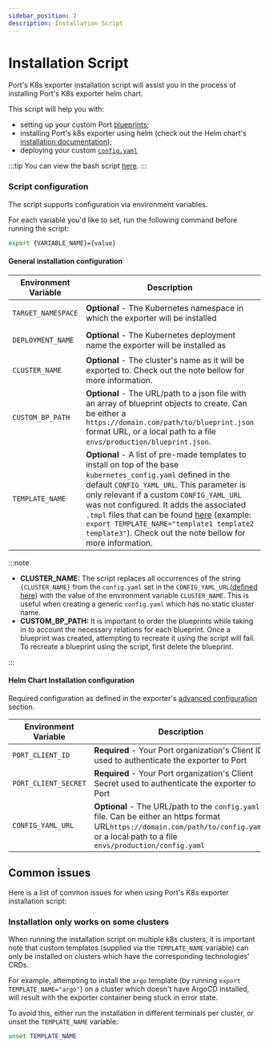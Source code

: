 ```yaml
---
sidebar_position: 2
description: Installation Script
---
```


# Installation Script

Port's K8s exporter installation script will assist you in the process of installing Port's K8s exporter helm chart.

This script will help you with:

- setting up your custom Port [blueprints](/build-your-software-catalog/define-your-data-model/setup-blueprint);
- installing Port's k8s exporter using helm (check out the Helm chart's [installation documentation](/build-your-software-catalog/sync-data-to-catalog/kubernetes/kubernetes.md#installation));
- deploying your custom [`config.yaml`](/build-your-software-catalog/sync-data-to-catalog/kubernetes/kubernetes.md#exporter-configyml-file)

:::tip
You can view the bash script [here](https://github.com/port-labs/template-assets/blob/main/kubernetes/install.sh).
:::

### Script configuration

The script supports configuration via environment variables.

For each variable you'd like to set, run the following command before running the script:

```bash showLineNumbers
export {VARIABLE_NAME}={value}
```

#### General installation configuration

| Environment Variable | Description                                                                                                                                                                                                                                                                                                                                                                                                                                                                        | Default             |
| -------------------- | ---------------------------------------------------------------------------------------------------------------------------------------------------------------------------------------------------------------------------------------------------------------------------------------------------------------------------------------------------------------------------------------------------------------------------------------------------------------------------------- | ------------------- |
| `TARGET_NAMESPACE`   | **Optional** - The Kubernetes namespace in which the exporter will be installed                                                                                                                                                                                                                                                                                                                                                                                                    | `port-k8s-exporter` |
| `DEPLOYMENT_NAME`    | **Optional** - The Kubernetes deployment name the exporter will be installed as                                                                                                                                                                                                                                                                                                                                                                                                    | `port-k8s-exporter` |
| `CLUSTER_NAME`       | **Optional** - The cluster's name as it will be exported to. Check out the note bellow for more information.                                                                                                                                                                                                                                                                                                                                                                       | `my-cluster`        |
| `CUSTOM_BP_PATH`     | **Optional** - The URL/path to a json file with an array of blueprint objects to create. Can be either a `https://domain.com/path/to/blueprint.json` format URL, or a local path to a file `envs/production/blueprint.json`.                                                                                                                                                                                                                                                       |                     |
| `TEMPLATE_NAME`      | **Optional** - A list of pre-made templates to install on top of the base `kubernetes_config.yaml` defined in the default `CONFIG_YAML_URL`. This parameter is only relevant if a custom `CONFIG_YAML_URL` was not configured. It adds the associated `.tmpl` files that can be found [here](https://github.com/port-labs/template-assets/tree/main/kubernetes) (example: `export TEMPLATE_NAME="template1 template2 template3"`). Check out the note bellow for more information. |                     |

:::note

- **CLUSTER_NAME:** The script replaces all occurrences of the string `{CLUSTER_NAME}` from the `config.yaml` set in the `CONFIG_YAML_URL`([defined here](/build-your-software-catalog/sync-data-to-catalog/kubernetes/templates/full-kubernetes-exporter.md#helm-chart-installation-configuration)) with the value of the environment variable `CLUSTER_NAME`. This is useful when creating a generic `config.yaml` which has no static cluster name.
- **CUSTOM_BP_PATH:** It is important to order the blueprints while taking in to account the necessary relations for each blueprint. Once a blueprint was created, attempting to recreate it using the script will fail. To recreate a blueprint using the script, first delete the blueprint.

:::

#### Helm Chart Installation configuration

Required configuration as defined in the exporter's [advanced configuration](/build-your-software-catalog/sync-data-to-catalog/kubernetes/advanced#required-configuration) section.

| Environment Variable | Description                                                                                                                                                                               | Default                                                                                    |
| -------------------- | ----------------------------------------------------------------------------------------------------------------------------------------------------------------------------------------- | ------------------------------------------------------------------------------------------ |
| `PORT_CLIENT_ID`     | **Required** - Your Port organization's Client ID used to authenticate the exporter to Port                                                                                               |                                                                                            |
| `PORT_CLIENT_SECRET` | **Required** - Your Port organization's Client Secret used to authenticate the exporter to Port                                                                                           |                                                                                            |
| `CONFIG_YAML_URL`    | **Optional** - The URL/path to the `config.yaml` file. Can be either an https format URL`https://domain.com/path/to/config.yaml`, or a local path to a file `envs/production/config.yaml` | `https://github.com/port-labs/template-assets/blob/main/kubernetes/kubernetes_config.yaml` |

## Common issues

Here is a list of common issues for when using Port's K8s exporter installation script:

### Installation only works on some clusters

When running the installation script on multiple k8s clusters, it is important note that custom templates (supplied via the `TEMPLATE_NAME` variable) can only be installed on clusters which have the corresponding technologies' CRDs.

For example, attempting to install the `argo` template (by running `export TEMPLATE_NAME="argo"`) on a cluster which doesn't have ArgoCD installed, will result with the exporter container being stuck in error state.

To avoid this, either run the installation in different terminals per cluster, or unset the `TEMPLATE_NAME` variable:

```bash showLineNumbers
unset TEMPLATE_NAME
```
